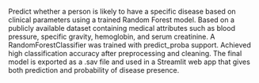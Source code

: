 Predict whether a person is likely to have a specific disease based on clinical parameters using a trained Random Forest model.
Based on a publicly available dataset containing medical attributes such as blood pressure, specific gravity, hemoglobin, and serum creatinine.
A RandomForestClassifier was trained with predict_proba support. Achieved high classification accuracy after preprocessing and cleaning.
The final model is exported as a .sav file and used in a Streamlit web app that gives both prediction and probability of disease presence.
